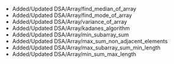 - Added/Updated DSA/Array/find_median_of_array
- Added/Updated DSA/Array/find_mode_of_array
- Added/Updated DSA/Array/variance_of_array
- Added/Updated DSA/Array/kadanes_algorithm
- Added/Updated DSA/Array/min_subarray_sum
- Added/Updated DSA/Array/max_sum_non_adjacent_elements
- Added/Updated DSA/Array/max_subarray_sum_min_length
- Added/Updated DSA/Array/min_sum_max_length